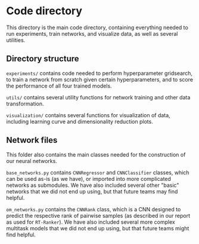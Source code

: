 # Code directory

This directory is the main code directory, containing everything needed to run experiments, train networks, and visualize data, as well as several utilities.

## Directory structure

`experiments/` contains code needed to perform hyperparameter gridsearch, to train a network from scratch given certain hyperparameters, and to score the performance of all four trained models.

`utils/` contains several utility functions for network training and other data transformation.

`visualization/` contains several functions for visualization of data, including learning curve and dimensionality reduction plots.

## Network files

This folder also contains the main classes needed for the construction of our neural networks.

`base_networks.py` contains `CNNRegressor` and `CNNClassifier` classes, which can be used as-is (as we have), or imported into more complicated networks as submodules. We have also included several other "basic" networks that we did not end up using, but that future teams may find helpful.

`om_networks.py` contains the `CNNRank` class, which is a CNN designed to predict the respective rank of pairwise samples (as described in our report as used for `RT-Ranker`). We have also included several more complex multitask models that we did not end up using, but that future teams might find helpful.
